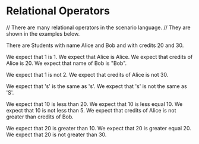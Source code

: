 # Relational Operators

// There are many relational operators in the scenario language.
// They are shown in the examples below.

There are Students with name Alice and Bob and with credits 20 and 30.

We expect that 1 is 1.
We expect that Alice is Alice.
We expect that credits of Alice is 20.
We expect that name of Bob is "Bob".

We expect that 1 is not 2.
We expect that credits of Alice is not 30.

We expect that 's' is the same as 's'.
We expect that 's' is not the same as 'S'.

We expect that 10 is less than 20.
We expect that 10 is less equal 10.
We expect that 10 is not less than 5.
We expect that credits of Alice is not greater than credits of Bob.

We expect that 20 is greater than 10.
We expect that 20 is greater equal 20.
We expect that 20 is not greater than 30.
